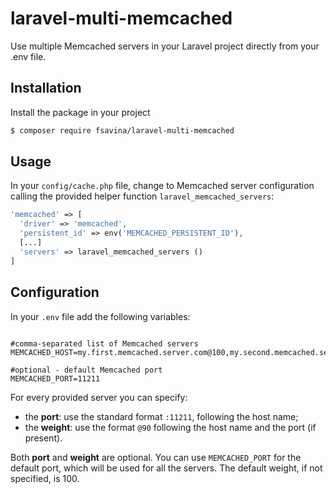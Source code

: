 # laravel-multi-memcached

Use multiple Memcached servers in your Laravel project directly from your .env file.

## Installation
Install the package in your project
```bash
$ composer require fsavina/laravel-multi-memcached
```

## Usage
In your `config/cache.php` file, change to Memcached server configuration calling the provided helper function `laravel_memcached_servers`:
```php
'memcached' => [
  'driver' => 'memcached',
  'persistent_id' => env('MEMCACHED_PERSISTENT_ID'),
  [...]
  'servers' => laravel_memcached_servers ()
]
```

## Configuration
In your `.env` file add the following variables:
```env

#comma-separated list of Memcached servers
MEMCACHED_HOST=my.first.memcached.server.com@100,my.second.memcached.server.com:11222@90

#optional - default Memcached port
MEMCACHED_PORT=11211

```

For every provided server you can specify:
*   the **port**: use the standard format `:11211`, following the host name;
*   the **weight**: use the format `@90` following the host name and the port (if present).

Both **port** and **weight** are optional. You can use `MEMCACHED_PORT` for the default port, which will be used for all the servers. The default weight, if not specified, is 100.
